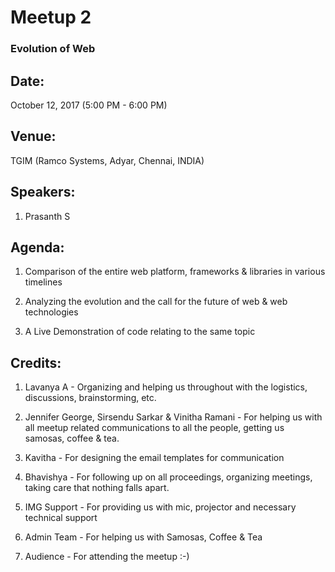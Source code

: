 # Meetup 2

### Evolution of Web

## Date:
October 12, 2017 (5:00 PM - 6:00 PM)

## Venue:
TGIM (Ramco Systems, Adyar, Chennai, INDIA)

## Speakers:

1. Prasanth S

## Agenda:

1. Comparison of the entire web platform, frameworks & libraries in various timelines

2. Analyzing the evolution and the call for the future of web & web technologies

3. A Live Demonstration of code relating to the same topic

## Credits:

1. Lavanya A - Organizing and helping us throughout with the logistics, discussions, brainstorming, etc.

2. Jennifer George, Sirsendu Sarkar & Vinitha Ramani - For helping us with all meetup related communications to all the people, getting us samosas, coffee & tea.

3. Kavitha - For designing the email templates for communication

2. Bhavishya - For following up on all proceedings, organizing meetings, taking care that nothing falls apart.

3. IMG Support - For providing us with mic, projector and necessary technical support

4. Admin Team - For helping us with Samosas, Coffee & Tea

5. Audience - For attending the meetup :-)
